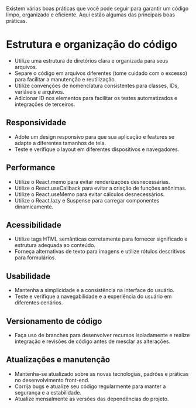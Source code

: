 Existem várias boas práticas que você pode seguir para garantir um código limpo, organizado e eficiente. Aqui estão algumas das principais boas práticas.

# Estrutura e organização do código
   - Utilize uma estrutura de diretórios clara e organizada para seus arquivos.
   - Separe o código em arquivos diferentes (tome cuidado com o excesso) para facilitar a manutenção e reutilização.
   - Utilize convenções de nomenclatura consistentes para classes, IDs, variáveis e arquivos.
   - Adicionar ID nos elementos para facilitar os testes automatizados e integrações de terceiros.

## Responsividade
   - Adote um design responsivo para que sua aplicação e features se adapte a diferentes tamanhos de tela.
   - Teste e verifique o layout em diferentes dispositivos e navegadores.

## Performance
   - Utilize o React.memo para evitar renderizações desnecessárias.
   - Utilize o React.useCallback para evitar a criação de funções anônimas.
   - Utilize o React.useMemo para evitar cálculos desnecessários.
   - Utilize o React.lazy e Suspense para carregar componentes dinamicamente.

## Acessibilidade
   - Utilize tags HTML semânticas corretamente para fornecer significado e estrutura adequada ao conteúdo.
   - Forneça alternativas de texto para imagens e utilize rótulos descritivos para formulários.

## Usabilidade
   - Mantenha a simplicidade e a consistência na interface do usuário.
   - Teste e verifique a navegabilidade e a experiência do usuário em diferentes cenários.

## Versionamento de código
   - Faça uso de branches para desenvolver recursos isoladamente e realize integração e revisões de código antes de mesclar as alterações.

## Atualizações e manutenção
   - Mantenha-se atualizado sobre as novas tecnologias, padrões e práticas no desenvolvimento front-end.
   - Corrija bugs e atualize seu código regularmente para manter a segurança e a estabilidade.
   - Atualize mensalmente as versões das dependências do projeto.
